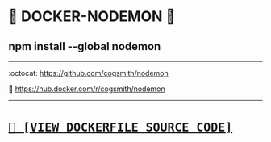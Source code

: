 # 🐳 DOCKER-NODEMON 🐳
## npm install --global nodemon

---

:octocat: https://github.com/cogsmith/nodemon

🐳 https://hub.docker.com/r/cogsmith/nodemon

---

<h1><code><a href='https://github.com/cogsmith/nodemon/blob/main/Dockerfile'>📄 [VIEW DOCKERFILE SOURCE CODE]</a></code></h1>